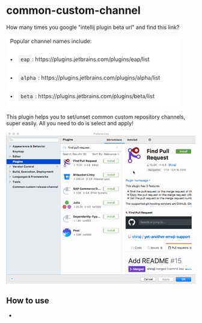 # common-custom-channel

How many times you google "intellij plugin beta url" and find this link?

![url-list](website/images/url-list.png)

This plugin helps you to set/unset common custom repository channels, super easily. All you need to do is select and apply!

![settings.gif](https://raw.githubusercontent.com/shiraji/common-custom-channel/master/website/images/settings.gif)

## How to use

* 